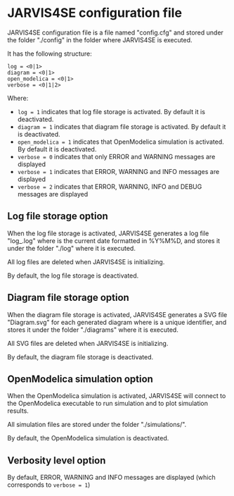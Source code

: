 # JARVIS4SE configuration file
JARVIS4SE configuration file is a file named "config.cfg" and stored under the folder "./config" in the folder where JARVIS4SE is executed.

It has the following structure:
```
log = <0|1>
diagram = <0|1>
open_modelica = <0|1>
verbose = <0|1|2>
```
Where:
- ```log = 1``` indicates that log file storage is activated. By default it is deactivated.
- ```diagram = 1``` indicates that diagram file storage is activated. By default it is deactivated.
- ```open_modelica = 1``` indicates that OpenModelica simulation is activated. By default it is deactivated.
- ```verbose = 0``` indicates that only ERROR and WARNING messages are displayed
- ```verbose = 1``` indicates that ERROR, WARNING and INFO messages are displayed
- ```verbose = 2``` indicates that ERROR, WARNING, INFO and DEBUG messages are displayed

## Log file storage option
When the log file storage is activated, JARVIS4SE generates a log file "log_<date>.log" where <date> is the current date formatted in %Y%M%D,
  and stores it under the folder "./log" where it is executed.

All log files are deleted when JARVIS4SE is initializing.

By default, the log file storage is deactivated.
  
## Diagram file storage option
When the diagram file storage is activated, JARVIS4SE generates a SVG file "Diagram<uuid>.svg" for each generated diagram where <uuid> is a unique identifier,
  and stores it under the folder "./diagrams" where it is executed.

All SVG files are deleted when JARVIS4SE is initializing.

By default, the diagram file storage is deactivated.

## OpenModelica simulation option
When the OpenModelica simulation is activated, JARVIS4SE will connect to the OpenModelica executable to run simulation and to plot simulation results.

All simulation files are stored under the folder "./simulations/".

By default, the OpenModelica simulation is deactivated.

## Verbosity level option
By default, ERROR, WARNING and INFO messages are displayed (which corresponds to ```verbose = 1```)